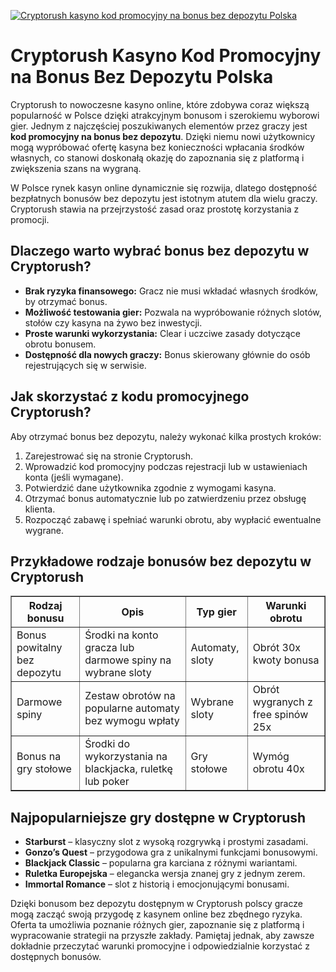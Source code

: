 [![Cryptorush kasyno kod promocyjny na bonus bez depozytu Polska](https://123-caf.pages.dev/gitsignup.png)](https://vrmoo.ru/Bt82HjjY)

<h1>Cryptorush Kasyno Kod Promocyjny na Bonus Bez Depozytu Polska</h1> <p>Cryptorush to nowoczesne kasyno online, które zdobywa coraz większą popularność w Polsce dzięki atrakcyjnym bonusom i szerokiemu wyborowi gier. Jednym z najczęściej poszukiwanych elementów przez graczy jest <strong>kod promocyjny na bonus bez depozytu</strong>. Dzięki niemu nowi użytkownicy mogą wypróbować ofertę kasyna bez konieczności wpłacania środków własnych, co stanowi doskonałą okazję do zapoznania się z platformą i zwiększenia szans na wygraną.</p> <p>W Polsce rynek kasyn online dynamicznie się rozwija, dlatego dostępność bezpłatnych bonusów bez depozytu jest istotnym atutem dla wielu graczy. Cryptorush stawia na przejrzystość zasad oraz prostotę korzystania z promocji.</p>  <h2>Dlaczego warto wybrać bonus bez depozytu w Cryptorush?</h2> <ul>   <li><strong>Brak ryzyka finansowego:</strong> Gracz nie musi wkładać własnych środków, by otrzymać bonus.</li>   <li><strong>Możliwość testowania gier:</strong> Pozwala na wypróbowanie różnych slotów, stołów czy kasyna na żywo bez inwestycji.</li>   <li><strong>Proste warunki wykorzystania:</strong> Clear i uczciwe zasady dotyczące obrotu bonusem.</li>   <li><strong>Dostępność dla nowych graczy:</strong> Bonus skierowany głównie do osób rejestrujących się w serwisie.</li> </ul>  <h2>Jak skorzystać z kodu promocyjnego Cryptorush?</h2> <p>Aby otrzymać bonus bez depozytu, należy wykonać kilka prostych kroków:</p> <ol>   <li>Zarejestrować się na stronie Cryptorush.</li>   <li>Wprowadzić kod promocyjny podczas rejestracji lub w ustawieniach konta (jeśli wymagane).</li>   <li>Potwierdzić dane użytkownika zgodnie z wymogami kasyna.</li>   <li>Otrzymać bonus automatycznie lub po zatwierdzeniu przez obsługę klienta.</li>   <li>Rozpocząć zabawę i spełniać warunki obrotu, aby wypłacić ewentualne wygrane.</li> </ol>  <h2>Przykładowe rodzaje bonusów bez depozytu w Cryptorush</h2> <table border="1" cellpadding="10" cellspacing="0" style="border-collapse: collapse; width: 100%;">   <thead>     <tr>       <th>Rodzaj bonusu</th>       <th>Opis</th>       <th>Typ gier</th>       <th>Warunki obrotu</th>     </tr>   </thead>   <tbody>     <tr>       <td>Bonus powitalny bez depozytu</td>       <td>Środki na konto gracza lub darmowe spiny na wybrane sloty</td>       <td>Automaty, sloty</td>       <td>Obrót 30x kwoty bonusa</td>     </tr>     <tr>       <td>Darmowe spiny</td>       <td>Zestaw obrotów na popularne automaty bez wymogu wpłaty</td>       <td>Wybrane sloty</td>       <td>Obrót wygranych z free spinów 25x</td>     </tr>     <tr>       <td>Bonus na gry stołowe</td>       <td>Środki do wykorzystania na blackjacka, ruletkę lub poker</td>       <td>Gry stołowe</td>       <td>Wymóg obrotu 40x</td>     </tr>   </tbody> </table>  <h2>Najpopularniejsze gry dostępne w Cryptorush</h2> <ul>   <li><strong>Starburst</strong> – klasyczny slot z wysoką rozgrywką i prostymi zasadami.</li>   <li><strong>Gonzo’s Quest</strong> – przygodowa gra z unikalnymi funkcjami bonusowymi.</li>   <li><strong>Blackjack Classic</strong> – popularna gra karciana z różnymi wariantami.</li>   <li><strong>Ruletka Europejska</strong> – elegancka wersja znanej gry z jednym zerem.</li>   <li><strong>Immortal Romance</strong> – slot z historią i emocjonującymi bonusami.</li> </ul>  <p>Dzięki bonusom bez depozytu dostępnym w Cryptorush polscy gracze mogą zacząć swoją przygodę z kasynem online bez zbędnego ryzyka. Oferta ta umożliwia poznanie różnych gier, zapoznanie się z platformą i wypracowanie strategii na przyszłe zakłady. Pamiętaj jednak, aby zawsze dokładnie przeczytać warunki promocyjne i odpowiedzialnie korzystać z dostępnych bonusów.</p>